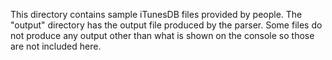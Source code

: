 This directory contains sample iTunesDB files provided by people. The "output" directory has the output file produced by the parser. Some files do not produce any output other than what is shown on the console so those are not included here.
